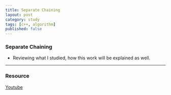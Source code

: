 ```yaml
---
title: Separate Chaining
layout: post
category: study
tags: [c++, algorithm]
published: false
---
```


### Separate Chaining
* Reviewing what I studied, how this work will be explained as well. 
---



### Resource
[Youtube](https://www.youtube.com/watch?v=_xA8UvfOGgU&ab_channel=GeeksforGeeks)